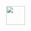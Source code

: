 <img src="https://emojis.slackmojis.com/emojis/images/1693556789/67944/pepemoney.jpg?1693556789" width="50" />
